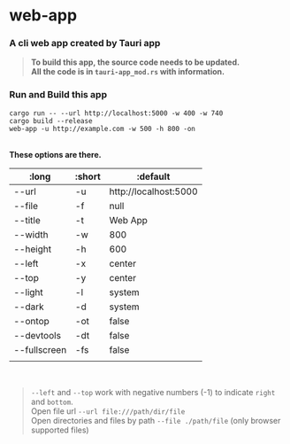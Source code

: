 # web-app
### A cli web app created by Tauri app

> **To build this app, the source code needs to be updated.**\
> **All the code is in `tauri-app_mod.rs` with information.**

### Run and Build this app
`cargo run -- --url http://localhost:5000 -w 400 -w 740`\
`cargo build --release`\
`web-app -u http://example.com -w 500 -h 800 -on`

\
**These options are there.**

:long        | :short | :default
-------------| -------|--------------
--url        | -u     | http://localhost:5000
--file       | -f     | null
--title      | -t     | Web App
--width      | -w     | 800
--height     | -h     | 600
--left       | -x     | center
--top        | -y     | center
--light      | -l     | system
--dark       | -d     | system
--ontop      | -ot    | false
--devtools   | -dt    | false
--fullscreen | -fs    | false
|||

<br>

> `--left` and `--top` work with negative numbers (-1) to indicate `right` and `bottom`.\
> Open file url `--url file:///path/dir/file`\
> Open directories and files by path `--file ./path/file` (only browser supported files)